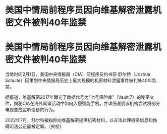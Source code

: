 # 美国中情局前程序员因向维基解密泄露机密文件被判40年监禁

# 美国中情局前程序员因向维基解密泄露机密文件被判40年监禁

当地时间2月1日，美国中央情报局（CIA）前程序员约书亚·舒尔特（Joshua
Schulte）因策划中央情报局历史上最大规模的机密材料泄露事件被判处40年监禁。

据报道，维基解密2017年曝光了数据代号为“七号保险库”（Vault
7）的秘密文件，揭秘CIA在海外间谍活动中如何入侵智能手机，并详细说明该机构尝试将部分电视变成监听设备的行为。

2022年7月，舒尔特被指控向维基解密提供机密材料，以非法处理机密信息和妨碍司法公正而被定罪。（央视）

